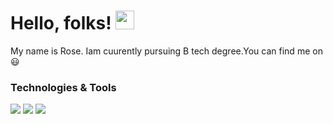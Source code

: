 # Hello, folks! <img src="https://raw.githubusercontent.com/MartinHeinz/MartinHeinz/master/wave.gif" width="30px">



My name is Rose. Iam cuurently pursuing B tech degree.You can find me on 
:smiley:

###  Technologies & Tools
![](https://img.shields.io/badge/<OS>-<WINDOWST>-informational?style=flat&logo=<LOGO_NAME>&logoColor=white&color=2bbc8a)
![](https://img.shields.io/badge/<CODE>-<PYTHON>-informational?style=flat&logo=<LOGO_NAME>&logoColor=white&color=2bbc8a)
![](https://img.shields.io/badge/<CODE>-<HTML>-informational?style=flat&logo=<LOGO_NAME>&logoColor=white&color=2bbc8a)

